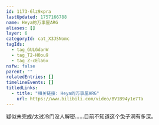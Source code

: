 ```yaml
---
id: 1173-6lz9xpra
lastUpdated: 1757166788
name: Heya的万事屋ARG
aliases: []
layer: 6
categoryId: cat_X3JSNomc
tagIds:
  - tag_GULGdanW
  - tag_T2-H0ou9
  - tag_Z-cEla6x
nsfw: false
parent: ""
relatedEntries: []
timelineEvents: []
titledLinks:
  - title: "相关链接: Heya的万事屋ARG"
    url: https://www.bilibili.com/video/BV1B94y1e7Ta
---
```


疑似未完成/太过冷门没人解密......目前不知道这个兔子洞有多深。